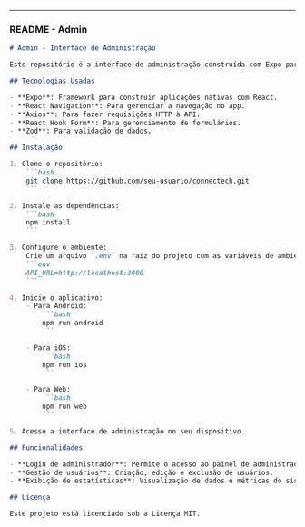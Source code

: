 
---

### README - Admin

```markdown
# Admin - Interface de Administração

Este repositório é a interface de administração construída com Expo para gerenciar a API criada no repositório `nest-typescript-starter`. O painel de administração permite a criação e gerenciamento de usuários, além de exibir informações e estatísticas relacionadas ao sistema.

## Tecnologias Usadas

- **Expo**: Framework para construir aplicações nativas com React.
- **React Navigation**: Para gerenciar a navegação no app.
- **Axios**: Para fazer requisições HTTP à API.
- **React Hook Form**: Para gerenciamento de formulários.
- **Zod**: Para validação de dados.

## Instalação

1. Clone o repositório:
    ```bash
    git clone https://github.com/seu-usuario/connectech.git
    ```

2. Instale as dependências:
    ```bash
    npm install
    ```

3. Configure o ambiente:
    Crie um arquivo `.env` na raiz do projeto com as variáveis de ambiente necessárias, por exemplo:
    ```env
    API_URL=http://localhost:3000
    ```

4. Inicie o aplicativo:
    - Para Android:
        ```bash
        npm run android
        ```

    - Para iOS:
        ```bash
        npm run ios
        ```

    - Para Web:
        ```bash
        npm run web
        ```

5. Acesse a interface de administração no seu dispositivo.

## Funcionalidades

- **Login de administrador**: Permite o acesso ao painel de administração.
- **Gestão de usuários**: Criação, edição e exclusão de usuários.
- **Exibição de estatísticas**: Visualização de dados e métricas do sistema.

## Licença

Este projeto está licenciado sob a Licença MIT.
